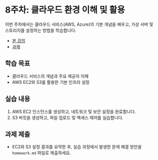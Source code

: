 # 8주차: 클라우드 환경 이해 및 활용

이번 주차에서는 클라우드 서비스(AWS, Azure)의 기본 개념을 배우고, 가상 서버 및 스토리지를 설정하는 방법을 학습합니다.

- [본 강의](./lesson.md)
- [과제](./homework.md)

## 학습 목표
- 클라우드 서비스의 개념과 주요 제공자 이해
- AWS EC2와 S3를 활용한 기본 인프라 설정

## 실습 내용
1. AWS EC2 인스턴스를 생성하고, 네트워크 및 보안 설정을 완료합니다.
2. S3 버킷을 생성하고, 파일 업로드 및 액세스 제어를 실습합니다.

## 과제 제출
- EC2와 S3 설정 결과를 요약한 후, 실습 과정에서 발생한 문제 해결 방안을 `homework.md` 파일로 제출하세요.

